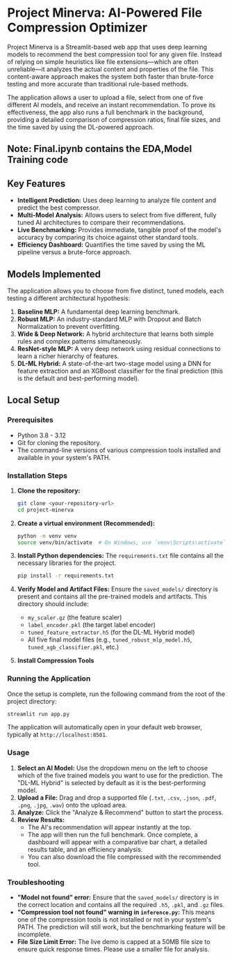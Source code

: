 # Project Minerva: AI-Powered File Compression Optimizer

Project Minerva is a Streamlit-based web app that uses deep learning models to recommend the best compression tool for any given file. Instead of relying on simple heuristics like file extensions—which are often unreliable—it analyzes the actual content and properties of the file. This content-aware approach makes the system both faster than brute-force testing and more accurate than traditional rule-based methods.

The application allows a user to upload a file, select from one of five different AI models, and receive an instant recommendation. To prove its effectiveness, the app also runs a full benchmark in the background, providing a detailed comparison of compression ratios, final file sizes, and the time saved by using the DL-powered approach.

## Note: Final.ipynb contains the EDA,Model Training code
## Key Features

-   **Intelligent Prediction:** Uses deep learning to analyze file content and predict the best compressor.
-   **Multi-Model Analysis:** Allows users to select from five different, fully tuned AI architectures to compare their recommendations.
-   **Live Benchmarking:** Provides immediate, tangible proof of the model's accuracy by comparing its choice against other standard tools.
-   **Efficiency Dashboard:** Quantifies the time saved by using the ML pipeline versus a brute-force approach.
  
## Models Implemented

The application allows you to choose from five distinct, tuned models, each testing a different architectural hypothesis:

1.  **Baseline MLP:** A fundamental deep learning benchmark.
2.  **Robust MLP:** An industry-standard MLP with Dropout and Batch Normalization to prevent overfitting.
3.  **Wide & Deep Network:** A hybrid architecture that learns both simple rules and complex patterns simultaneously.
4.  **ResNet-style MLP:** A very deep network using residual connections to learn a richer hierarchy of features.
5.  **DL-ML Hybrid:** A state-of-the-art two-stage model using a DNN for feature extraction and an XGBoost classifier for the final prediction (this is the default and best-performing model).

## Local Setup

### Prerequisites

-   Python 3.8 - 3.12
-   Git for cloning the repository.
-   The command-line versions of various compression tools installed and available in your system's PATH.

### Installation Steps

1.  **Clone the repository:**
    ```bash
    git clone <your-repository-url>
    cd project-minerva
    ```

2.  **Create a virtual environment (Recommended):**
    ```bash
    python -m venv venv
    source venv/bin/activate  # On Windows, use `venv\Scripts\activate`
    ```

3.  **Install Python dependencies:**
    The `requirements.txt` file contains all the necessary libraries for the project.
    ```bash
    pip install -r requirements.txt
    ```

4.  **Verify Model and Artifact Files:**
    Ensure the `saved_models/` directory is present and contains all the pre-trained models and artifacts. This directory should include:
    -   `my_scaler.gz` (the feature scaler)
    -   `label_encoder.pkl` (the target label encoder)
    -   `tuned_feature_extractor.h5` (for the DL-ML Hybrid model)
    -   All five final model files (e.g., `tuned_robust_mlp_model.h5`, `tuned_xgb_classifier.pkl`, etc.)

5.  **Install Compression Tools**

### Running the Application

Once the setup is complete, run the following command from the root of the project directory:

```bash
streamlit run app.py
```

The application will automatically open in your default web browser, typically at `http://localhost:8501`.

### Usage

1.  **Select an AI Model:** Use the dropdown menu on the left to choose which of the five trained models you want to use for the prediction. The "DL-ML Hybrid" is selected by default as it is the best-performing model.
2.  **Upload a File:** Drag and drop a supported file (`.txt`, `.csv`, `.json`, `.pdf`, `.png`, `.jpg`, `.wav`) onto the upload area.
3.  **Analyze:** Click the "Analyze & Recommend" button to start the process.
4.  **Review Results:**
    -   The AI's recommendation will appear instantly at the top.
    -   The app will then run the full benchmark. Once complete, a dashboard will appear with a comparative bar chart, a detailed results table, and an efficiency analysis.
    -   You can also download the file compressed with the recommended tool.

### Troubleshooting

-   **"Model not found" error:** Ensure that the `saved_models/` directory is in the correct location and contains all the required `.h5`, `.pkl`, and `.gz` files.
-   **"Compression tool not found" warning in `inference.py`:** This means one of the compression tools is not installed or not in your system's PATH. The prediction will still work, but the benchmarking feature will be incomplete.
-   **File Size Limit Error:** The live demo is capped at a 50MB file size to ensure quick response times. Please use a smaller file for analysis.
